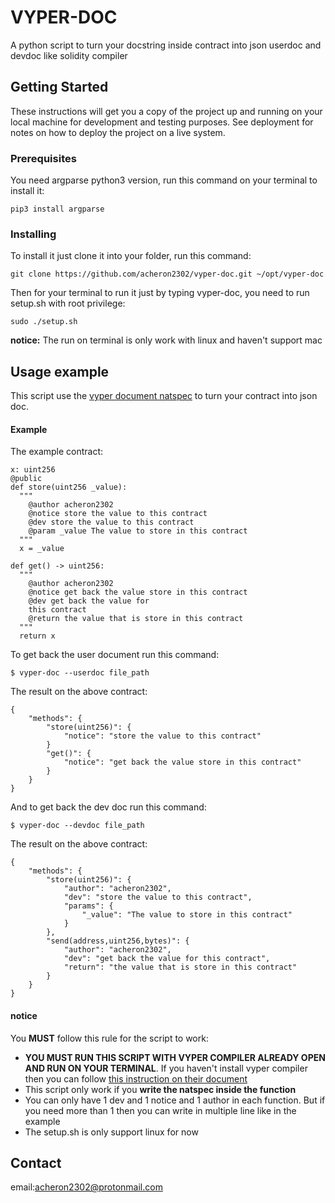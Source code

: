 # VYPER-DOC

A python script to turn your docstring inside contract into json userdoc and devdoc like solidity compiler

## Getting Started

These instructions will get you a copy of the project up and running on your local machine for development and testing purposes. See deployment for notes on how to deploy the project on a live system.

### Prerequisites
You need argparse python3 version, run this command on your terminal to install it:
```
pip3 install argparse
```

### Installing

To install it just clone it into your folder, run this command:
```
git clone https://github.com/acheron2302/vyper-doc.git ~/opt/vyper-doc
```

Then for your terminal to run it just by typing vyper-doc, you need to run setup.sh with root privilege:
```
sudo ./setup.sh
```
**notice:** The run on terminal is only work with linux and haven't support mac

## Usage example

This script use the [vyper document natspec](https://vyper.readthedocs.io/en/latest/structure-of-a-contract.html#natspec-metadata) to turn your contract into json doc.

#### Example
The example contract:
```
x: uint256
@public
def store(uint256 _value):
  """
    @author acheron2302
    @notice store the value to this contract
    @dev store the value to this contract
    @param _value The value to store in this contract
  """
  x = _value
  
def get() -> uint256:
  """
    @author acheron2302
    @notice get back the value store in this contract
    @dev get back the value for 
    this contract
    @return the value that is store in this contract
  """
  return x
```

To get back the user document run this command:
```
$ vyper-doc --userdoc file_path
```
The result on the above contract:
```
{
    "methods": {
        "store(uint256)": {
            "notice": "store the value to this contract"
        }
        "get()": {
            "notice": "get back the value store in this contract"
        }
    }
}

```
And to get back the dev doc run this command:
```
$ vyper-doc --devdoc file_path
```

The result on the above contract:
```
{
    "methods": {
        "store(uint256)": {
            "author": "acheron2302",
            "dev": "store the value to this contract",
            "params": {
                "_value": "The value to store in this contract"
            }
        },
        "send(address,uint256,bytes)": {
            "author": "acheron2302",
            "dev": "get back the value for this contract",
            "return": "the value that is store in this contract"
        }
    }
}

```

#### notice
You **MUST** follow this rule for the script to work:
* **YOU MUST RUN THIS SCRIPT WITH VYPER COMPILER ALREADY OPEN AND RUN ON YOUR TERMINAL**. If you haven't install vyper compiler then you can follow [this instruction on their document](https://vyper.readthedocs.io/en/latest/installing-vyper.html)
* This script only work if you **write the natspec inside the function**
* You can only have 1 dev and 1 notice and 1 author in each function. But if you need more than 1 then you can write in multiple line like in the example
* The setup.sh is only support linux for now

## Contact
email:acheron2302@protonmail.com
